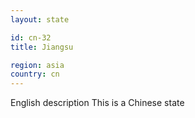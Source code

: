 ```yaml
---
layout: state

id: cn-32
title: Jiangsu

region: asia
country: cn
---
```

English description
This is a Chinese state